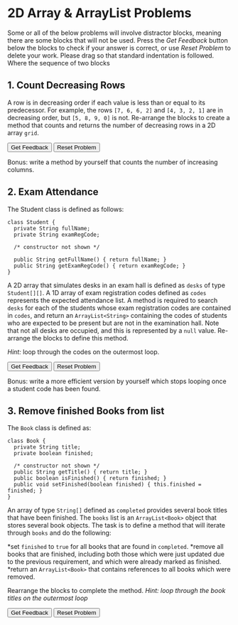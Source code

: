 <h1>2D Array & ArrayList Problems</h1>

<p>Some or all of the below problems will involve distractor blocks, meaning there are some blocks that will not be used. Press the <em>Get Feedback</em> button below the blocks to check if your answer is correct, or use <em>Reset Problem</em> to delete your work. Please drag so that standard indentation is followed. Where the sequence of two blocks </p>

<h2> 1. Count Decreasing Rows</h2>
<p>A row is in decreasing order if each value is less than or equal to its predecessor. For example, the rows <code>[7, 6, 6, 2]</code> and <code>[4, 3, 2, 1]</code> are in decreasing order, but <code>[5, 8, 9, 0]</code> is not. Re-arrange the blocks to create a method that counts and returns the number of decreasing rows in a 2D array <code>grid</code>. </p>

<div id="2dArr-countDecreasing-sortableTrash" class="sortable-code"></div> 
<div id="2dArr-countDecreasing-sortable" class="sortable-code"></div> 
<div style="clear:both;"></div> 
<p> 
    <input id="2dArr-countDecreasing-feedbackLink" value="Get Feedback" type="button" /> 
    <input id="2dArr-countDecreasing-newInstanceLink" value="Reset Problem" type="button" /> 
</p> 
<script type="text/javascript"> 
(function(){
  var initial = "public int countDecreasing(int[][] grid) {\n" +
    "  int decCount = 0;\n" +
    "  for (int row = 0; row &lt; grid.length; row++) {\n" +
    "     boolean isDecreasing = true;\n" +
    "     for (int col = 1; col &lt; grid[0].length; col++) {\n" +
    "        if (grid[row][col] &gt; grid[row][col - 1]) {\n" +
    "           isDecreasing = false;\n" +
    "        }\n" +
    "     }\n" +
    "     if (isDecreasing) {\n" +
    "        decCount++;\n" +
    "     }\n" +
    "  }\n" +
    "  return decCount;\n" +
    "}\n" +
    "return isDecreasing; #distractor\n" +
    "if (!isDecreasing) { #distractor\n" +
    "for (int col = 0; col &lt; grid[0].length; col++) {} #distractor\n" +
    "for (int col = 1; col &lt; grid.length; col++) {} #distractor\n" +
    "return false; #distractor";
  var parsonsPuzzle = new ParsonsWidget({
    "sortableId": "2dArr-countDecreasing-sortable",
    "max_wrong_lines": 10,
    "grader": ParsonsWidget._graders.LineBasedGrader,
    "exec_limit": 2500,
    "can_indent": true,
    "x_indent": 50,
    "lang": "en",
    "show_feedback": true,
    "trashId": "2dArr-countDecreasing-sortableTrash"
  });
  parsonsPuzzle.init(initial);
  parsonsPuzzle.shuffleLines();
  $("#2dArr-countDecreasing-newInstanceLink").click(function(event){ 
      event.preventDefault(); 
      parsonsPuzzle.shuffleLines(); 
  }); 
  $("#2dArr-countDecreasing-feedbackLink").click(function(event){ 
      event.preventDefault(); 
      parsonsPuzzle.getFeedback(); 
  }); 
})(); 
</script>

Bonus: write a method by yourself that counts the number of increasing columns. 

<p hidden>public int countDecreasing(int[][] grid) {
  int decCount = 0;
  for (int row = 0; row < grid.length; row++) {
     boolean isDecreasing = true;
     for (int col = 1; col < grid[0].length; col++) {
        if (grid[row][col] > grid[row][col - 1]) {
           isDecreasing = false;
        }
     }
     if (isDecreasing) {
        decCount++;
     }
  }
  return decCount;
}
</p>

<h2>2. Exam Attendance</h2>

The Student class is defined as follows:

```
class Student {
  private String fullName;
  private String examRegCode;

  /* constructor not shown */

  public String getFullName() { return fullName; }
  public String getExamRegCode() { return examRegCode; }
}
```

A 2D array that simulates desks in an exam hall is defined as `desks` of type `Student[][]`. A 1D array of exam registration codes defined as `codes` represents the expected attendance list. A method is required to search `desks` for each of the students whose exam registration codes are contained in `codes`, and return an `ArrayList<String>` containing the codes of students who are expected to be present but are not in the examination hall. Note that not all desks are occupied, and this is represented by a `null` value. Re-arrange the blocks to define this method. 

<em>Hint: </em> loop through the codes on the outermost loop. 

<div id="2dArr-absentStudents-sortableTrash" class="sortable-code"></div> 
<div id="2dArr-absentStudents-sortable" class="sortable-code"></div> 
<div style="clear:both;"></div> 
<p> 
    <input id="2dArr-absentStudents-feedbackLink" value="Get Feedback" type="button" /> 
    <input id="2dArr-absentStudents-newInstanceLink" value="Reset Problem" type="button" /> 
</p> 
<script type="text/javascript"> 
(function(){
  var initial = "public ArrayList&lt;String&gt; findAbsentees(Student[][] desks, String[] codes) {\n" +
    "   ArrayList&lt;String&gt; missing = new ArrayList&lt;&gt;();\n" +
    "   for (String code : codes) {\n" +
    "      boolean found = false;\n" +
    "      for (Student[] row : desks) {\n" +
    "         for (Student student : row) {\n" +
    "            if (student != null &amp;&amp; student.getExamRegCode().equals(code)) {\n" +
    "               found = true;\n" +
    "            }\n" +
    "         }\n" +
    "      }\n" +
    "      if (!found) {\n" +
    "         missing.add(code);\n" +
    "      }\n" +
    "   }\n" +
    "   return missing;\n" +
    "}\n" +
    "for (Student row : desks) { #distractor\n" +
    "if (student.getExamRegCode().equals(code)) { #distractor\n" +
    "if (student.getExamRegCode().equals(code) &amp;&amp; student != null) { #distractor\n" +
    "return code; #distractor\n" +
    "if (found) { #distractor\n" +
    "missing.set(code); #distractor\n" +
    "public void findAbsentees(Student[][] desks, String[] codes) { #distractor";
  var parsonsPuzzle = new ParsonsWidget({
    "sortableId": "2dArr-absentStudents-sortable",
    "max_wrong_lines": 10,
    "grader": ParsonsWidget._graders.LineBasedGrader,
    "exec_limit": 2500,
    "can_indent": true,
    "x_indent": 50,
    "lang": "en",
    "show_feedback": true,
    "trashId": "2dArr-absentStudents-sortableTrash"
  });
  parsonsPuzzle.init(initial);
  parsonsPuzzle.shuffleLines();
  $("#2dArr-absentStudents-newInstanceLink").click(function(event){ 
      event.preventDefault(); 
      parsonsPuzzle.shuffleLines(); 
  }); 
  $("#2dArr-absentStudents-feedbackLink").click(function(event){ 
      event.preventDefault(); 
      parsonsPuzzle.getFeedback(); 
  }); 
})(); 
</script>

<p>Bonus: write a more efficient version by yourself which stops looping once a student code has been found. </p>

<p hidden>

</p>

<h2>3. Remove finished Books from list</h2>

The `Book` class is defined as:

```
class Book {
  private String title;
  private boolean finished;

  /* constructor not shown */
  public String getTitle() { return title; }
  public boolean isFinished() { return finished; }
  public void setFinished(boolean finished) { this.finished = finished; }
}
```

An array of type `String[]` defined as `completed` provides several book titles that have been finished. The `books` list is an `ArrayList<Book>` object that stores several book objects. The task is to define a method that will iterate through `books` and do the following:

*set `finished` to `true` for all books that are found in `completed`.
*remove all books that are finished, including both those which were just updated due to the previous requirement, and which were already marked as finished.
*return an `ArrayList<Book>` that contains references to all books which were removed. 

Rearrange the blocks to complete the method. *Hint: loop through the book titles on the outermost loop*

<div id="arrayList-finishedBooks-sortableTrash" class="sortable-code"></div> 
<div id="arrayList-finishedBooks-sortable" class="sortable-code"></div> 
<div style="clear:both;"></div> 
<p> 
    <input id="arrayList-finishedBooks-feedbackLink" value="Get Feedback" type="button" /> 
    <input id="arrayList-finishedBooks-newInstanceLink" value="Reset Problem" type="button" /> 
</p> 
<script type="text/javascript"> 
(function(){
  var initial = "public ArrayList&lt;Book&gt; removeFinished(String[] finished, ArrayList&lt;Book&gt; books) {\n" +
    "   ArrayList&lt;Book&gt; removed = new ArrayList&lt;&gt;();\n" +
    "   for (String bookTitle : finished) {\n" +
    "      for (int i = 0; i &lt; books.size(); i++) {\n" +
    "         if (bookTitle.equals(books.get(i).getTitle())) {\n" +
    "            books.get(i).setFinished(true);\n" +
    "         }\n" +
    "         if (books.get(i).isFinished()) {\n" +
    "            removed.add(books.remove(i));\n" +
    "            i--;\n" +
    "         }\n" +
    "      }\n" +
    "   }\n" +
    "   return removed;\n" +
    "}\n" +
    "for (int i = 0; i &lt; books.length; i++) { #distractor\n" +
    "if (bookTitle == books.get(i).getTitle())) { #distractor\n" +
    "if (bookTitle == books.get(i)) { #distractor\n" +
    "i++; #distractor\n" +
    "removed.add(books.get(i)); #distractor\n" +
    "return books.get(i); #distractor";
  var parsonsPuzzle = new ParsonsWidget({
    "sortableId": "arrayList-finishedBooks-sortable",
    "max_wrong_lines": 10,
    "grader": ParsonsWidget._graders.LineBasedGrader,
    "exec_limit": 2500,
    "can_indent": true,
    "x_indent": 50,
    "lang": "en",
    "show_feedback": true,
    "trashId": "arrayList-finishedBooks-sortableTrash"
  });
  parsonsPuzzle.init(initial);
  parsonsPuzzle.shuffleLines();
  $("#arrayList-finishedBooks-newInstanceLink").click(function(event){ 
      event.preventDefault(); 
      parsonsPuzzle.shuffleLines(); 
  }); 
  $("#arrayList-finishedBooks-feedbackLink").click(function(event){ 
      event.preventDefault(); 
      parsonsPuzzle.getFeedback(); 
  }); 
})(); 
</script>

